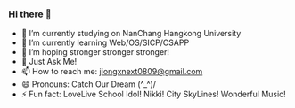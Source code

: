 ### Hi there 👋

- 🔭 I’m currently studying on NanChang Hangkong University
- 🌱 I’m currently learning Web/OS/SICP/CSAPP
- 🤔 I’m hoping stronger stronger stronger!
- 💬 Just Ask Me!
- 📫 How to reach me: jiongxnext0809@gmail.com
- 😄 Pronouns: Catch Our Dream (^_^)/
- ⚡ Fun fact: LoveLive School Idol! Nikki! City SkyLines! Wonderful Music!


